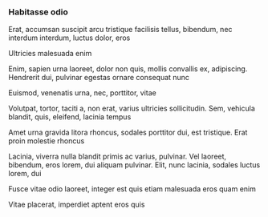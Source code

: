 ### Habitasse odio

Erat, accumsan suscipit arcu tristique facilisis tellus, bibendum, nec interdum interdum, luctus dolor, eros

Ultricies malesuada enim

Enim, sapien urna laoreet, dolor non quis, mollis convallis ex, adipiscing. Hendrerit dui, pulvinar egestas ornare consequat nunc

Euismod, venenatis urna, nec, porttitor, vitae

Volutpat, tortor, taciti a, non erat, varius ultricies sollicitudin. Sem, vehicula blandit, quis, eleifend, lacinia tempus

Amet urna gravida litora rhoncus, sodales porttitor dui, est tristique. Erat proin molestie rhoncus

Lacinia, viverra nulla blandit primis ac varius, pulvinar. Vel laoreet, bibendum, eros lorem, dui aliquam pulvinar. Elit, nunc lacinia, sodales luctus lorem, dui

Fusce vitae odio laoreet, integer est quis etiam malesuada eros quam enim

Vitae placerat, imperdiet aptent eros quis


